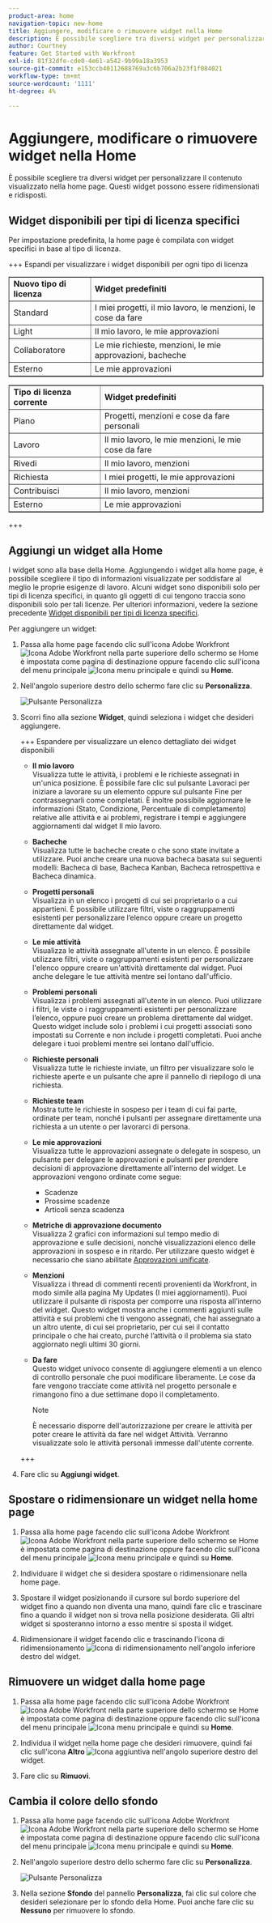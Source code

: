 ```yaml
---
product-area: home
navigation-topic: new-home
title: Aggiungere, modificare o rimuovere widget nella Home
description: È possibile scegliere tra diversi widget per personalizzare il contenuto visualizzato nella home page. Questi widget possono essere ridimensionati e ridisposti.
author: Courtney
feature: Get Started with Workfront
exl-id: 81f32dfe-cde0-4e61-a542-9b99a18a3953
source-git-commit: e153ccb40112688769a3c6b706a2b23f1f084021
workflow-type: tm+mt
source-wordcount: '1111'
ht-degree: 4%

---
```



# Aggiungere, modificare o rimuovere widget nella Home

<!-- Audited: 4/2025 -->

È possibile scegliere tra diversi widget per personalizzare il contenuto visualizzato nella home page. Questi widget possono essere ridimensionati e ridisposti.

## Widget disponibili per tipi di licenza specifici

Per impostazione predefinita, la home page è compilata con widget specifici in base al tipo di licenza.

+++ Espandi per visualizzare i widget disponibili per ogni tipo di licenza

<table border="1" class="inlineTable">
    <tr>
        <td><b>Nuovo tipo di licenza</b></td>
        <td><b>Widget predefiniti</b></td>
    </tr>
    <tr>
        <td>Standard</td>
        <td>I miei progetti, il mio lavoro, le menzioni, le cose da fare</td>
    </tr>
    <tr>
        <td>Light</td>
        <td>Il mio lavoro, le mie approvazioni</td>
    </tr>
    <tr>
        <td>Collaboratore</td>
        <td>Le mie richieste, menzioni, le mie approvazioni, bacheche</td>
    </tr>
    <tr>
        <td>Esterno</td>
        <td>Le mie approvazioni</td>
    </tr>
</table>

<table border="1" class="inlineTable">
    <tr>
        <td><b>Tipo di licenza corrente</b></td>
        <td><b>Widget predefiniti</b></td>
    </tr>
    <tr>
        <td>Piano</td>
        <td>Progetti, menzioni e cose da fare personali</td>
    </tr>
    <tr>
        <td>Lavoro</td>
        <td>Il mio lavoro, le mie menzioni, le mie cose da fare</td>
    </tr>
    <tr>
        <td>Rivedi</td>
        <td>Il mio lavoro, menzioni</td>
    </tr>
    <tr>
        <td>Richiesta</td>
        <td>I miei progetti, le mie approvazioni</td>
    </tr>
    <tr>
        <td>Contribuisci</td>
        <td>Il mio lavoro, menzioni</td>
    </tr>
    <tr>
        <td>Esterno</td>
        <td>Le mie approvazioni</td>
    </tr>
</table>

+++

## Aggiungi un widget alla Home

I widget sono alla base della Home. Aggiungendo i widget alla home page, è possibile scegliere il tipo di informazioni visualizzate per soddisfare al meglio le proprie esigenze di lavoro. Alcuni widget sono disponibili solo per tipi di licenza specifici, in quanto gli oggetti di cui tengono traccia sono disponibili solo per tali licenze. Per ulteriori informazioni, vedere la sezione precedente [Widget disponibili per tipi di licenza specifici](#widgets-available-for-specific-license-types).

Per aggiungere un widget:

1. Passa alla home page facendo clic sull&#39;icona Adobe Workfront ![Icona Adobe Workfront](assets/home-icon-30x29.png) nella parte superiore dello schermo se Home è impostata come pagina di destinazione oppure facendo clic sull&#39;icona del menu principale ![Icona menu principale](assets/main-menu-icon.png) e quindi su **Home**.

1. Nell&#39;angolo superiore destro dello schermo fare clic su **Personalizza**.

   ![Pulsante Personalizza](assets/customize-button.png)
1. Scorri fino alla sezione **Widget**, quindi seleziona i widget che desideri aggiungere.

   +++ Espandere per visualizzare un elenco dettagliato dei widget disponibili

   * **Il mio lavoro**\
       Visualizza tutte le attività, i problemi e le richieste assegnati in un&#39;unica posizione. È possibile fare clic sul pulsante Lavoraci per iniziare a lavorare su un elemento oppure sul pulsante Fine per contrassegnarli come completati. È inoltre possibile aggiornare le informazioni (Stato, Condizione, Percentuale di completamento) relative alle attività e ai problemi, registrare i tempi e aggiungere aggiornamenti dal widget Il mio lavoro.

   * **Bacheche**\
       Visualizza tutte le bacheche create o che sono state invitate a utilizzare. Puoi anche creare una nuova bacheca basata sui seguenti modelli: Bacheca di base, Bacheca Kanban, Bacheca retrospettiva e Bacheca dinamica.

   * **Progetti personali**\
       Visualizza in un elenco i progetti di cui sei proprietario o a cui appartieni. È possibile utilizzare filtri, viste o raggruppamenti esistenti per personalizzare l’elenco oppure creare un progetto direttamente dal widget.

   * **Le mie attività**\
       Visualizza le attività assegnate all&#39;utente in un elenco. È possibile utilizzare filtri, viste o raggruppamenti esistenti per personalizzare l&#39;elenco oppure creare un&#39;attività direttamente dal widget. Puoi anche delegare le tue attività mentre sei lontano dall&#39;ufficio.

   * **Problemi personali**\
       Visualizza i problemi assegnati all&#39;utente in un elenco. Puoi utilizzare i filtri, le viste o i raggruppamenti esistenti per personalizzare l’elenco, oppure puoi creare un problema direttamente dal widget. Questo widget include solo i problemi i cui progetti associati sono impostati su Corrente e non include i progetti completati. Puoi anche delegare i tuoi problemi mentre sei lontano dall&#39;ufficio.

   * **Richieste personali**\
       Visualizza tutte le richieste inviate, un filtro per visualizzare solo le richieste aperte e un pulsante che apre il pannello di riepilogo di una richiesta.

   * **Richieste team**\
       Mostra tutte le richieste in sospeso per i team di cui fai parte, ordinate per team, nonché i pulsanti per assegnare direttamente una richiesta a un utente o per lavorarci di persona.

   * **Le mie approvazioni**\
       Visualizza tutte le approvazioni assegnate o delegate in sospeso, un pulsante per delegare le approvazioni e pulsanti per prendere decisioni di approvazione direttamente all&#39;interno del widget. Le approvazioni vengono ordinate come segue:
      * Scadenze
      * Prossime scadenze
      * Articoli senza scadenza

   * **Metriche di approvazione documento**\
           Visualizza 2 grafici con informazioni sul tempo medio di approvazione e sulle decisioni, nonché visualizzazioni elenco delle approvazioni in sospeso e in ritardo. Per utilizzare questo widget è necessario che siano abilitate [Approvazioni unificate](/help/quicksilver/review-and-approve-work/document-reviews-and-approvals/document-approvals-overview.md).

   * **Menzioni**\
       Visualizza i thread di commenti recenti provenienti da Workfront, in modo simile alla pagina My Updates (I miei aggiornamenti). Puoi utilizzare il pulsante di risposta per comporre una risposta all’interno del widget. Questo widget mostra anche i commenti aggiunti sulle attività e sui problemi che ti vengono assegnati, che hai assegnato a un altro utente, di cui sei proprietario, per cui sei il contatto principale o che hai creato, purché l’attività o il problema sia stato aggiornato negli ultimi 30 giorni.

   * **Da fare**\
       Questo widget univoco consente di aggiungere elementi a un elenco di controllo personale che puoi modificare liberamente. Le cose da fare vengono tracciate come attività nel progetto personale e rimangono fino a due settimane dopo il completamento.

     >[!NOTE]
     >
     >È necessario disporre dell&#39;autorizzazione per creare le attività per poter creare le attività da fare nel widget Attività. Verranno visualizzate solo le attività personali immesse dall&#39;utente corrente.

   +++

1. Fare clic su **Aggiungi widget**.


## Spostare o ridimensionare un widget nella home page

1. Passa alla home page facendo clic sull&#39;icona Adobe Workfront ![Icona Adobe Workfront](assets/home-icon-30x29.png) nella parte superiore dello schermo se Home è impostata come pagina di destinazione oppure facendo clic sull&#39;icona del menu principale ![Icona menu principale](assets/main-menu-icon.png) e quindi su **Home**.

1. Individuare il widget che si desidera spostare o ridimensionare nella home page.

1. Spostare il widget posizionando il cursore sul bordo superiore del widget fino a quando non diventa una mano, quindi fare clic e trascinare fino a quando il widget non si trova nella posizione desiderata. Gli altri widget si sposteranno intorno a esso mentre si sposta il widget.

1. Ridimensionare il widget facendo clic e trascinando l&#39;icona di ridimensionamento ![Icona di ridimensionamento](assets/resize-icon.png) nell&#39;angolo inferiore destro del widget.

## Rimuovere un widget dalla home page

1. Passa alla home page facendo clic sull&#39;icona Adobe Workfront ![Icona Adobe Workfront](assets/home-icon-30x29.png) nella parte superiore dello schermo se Home è impostata come pagina di destinazione oppure facendo clic sull&#39;icona del menu principale ![Icona menu principale](assets/main-menu-icon.png) e quindi su **Home**.

1. Individua il widget nella home page che desideri rimuovere, quindi fai clic sull&#39;icona **Altro** ![Icona aggiuntiva](assets/more-icon.png) nell&#39;angolo superiore destro del widget.

1. Fare clic su **Rimuovi**.


## Cambia il colore dello sfondo

1. Passa alla home page facendo clic sull&#39;icona Adobe Workfront ![Icona Adobe Workfront](assets/home-icon-30x29.png) nella parte superiore dello schermo se Home è impostata come pagina di destinazione oppure facendo clic sull&#39;icona del menu principale ![Icona menu principale](assets/main-menu-icon.png) e quindi su **Home**.

1. Nell&#39;angolo superiore destro dello schermo fare clic su **Personalizza**.

   ![Pulsante Personalizza](assets/customize-button.png)

1. Nella sezione **Sfondo** del pannello **Personalizza**, fai clic sul colore che desideri selezionare per lo sfondo della Home. Puoi anche fare clic su **Nessuno** per rimuovere lo sfondo.
